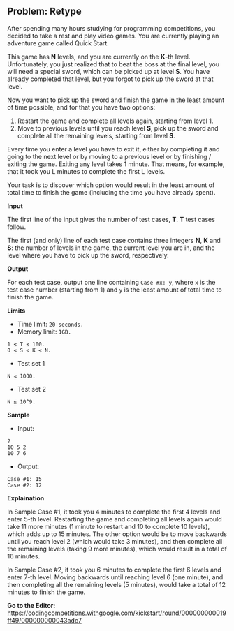## Problem: Retype

After spending many hours studying for programming competitions, you decided to take a rest and play video games. You are currently playing an adventure game called Quick Start.

This game has **N** levels, and you are currently on the **K**-th level. Unfortunately, you just realized that to beat the boss at the final level, you will need a special sword, which can be picked up at level **S**. You have already completed that level, but you forgot to pick up the sword at that level.

Now you want to pick up the sword and finish the game in the least amount of time possible, and for that you have two options:

1. Restart the game and complete all levels again, starting from level 1.
2. Move to previous levels until you reach level **S**, pick up the sword and complete all the remaining levels, starting from level **S**.

Every time you enter a level you have to exit it, either by completing it and going to the next level or by moving to a previous level or by finishing / exiting the game. Exiting any level takes 1 minute. That means, for example, that it took you L minutes to complete the first L levels.

Your task is to discover which option would result in the least amount of total time to finish the game (including the time you have already spent).

**Input**

The first line of the input gives the number of test cases, **T**. **T** test cases follow. 

The first (and only) line of each test case contains three integers **N**, **K** and **S**: the number of levels in the game, the current level you are in, and the level where you have to pick up the sword, respectively.

**Output**

For each test case, output one line containing `Case #x: y`, where `x` is the test case number (starting from 1) and `y` is the least amount of total time to finish the game.

**Limits**

- Time limit: `20 seconds.`
- Memory limit: `1GB.`
```
1 ≤ T ≤ 100.
0 ≤ S < K < N.
```

- Test set 1
```
N ≤ 1000.
```

- Test set 2
```
N ≤ 10^9.
```

**Sample**

- Input:
```
2
10 5 2
10 7 6
```

- Output:
```
Case #1: 15
Case #2: 12
```

**Explaination**

In Sample Case #1, it took you 4 minutes to complete the first 4 levels and enter 5-th level. Restarting the game and completing all levels again would take 11 more minutes (1 minute to restart and 10 to complete 10 levels), which adds up to 15 minutes. The other option would be to move backwards until you reach level 2 (which would take 3 minutes), and then complete all the remaining levels (taking 9 more minutes), which would result in a total of 16 minutes.

In Sample Case #2, it took you 6 minutes to complete the first 6 levels and enter 7-th level. Moving backwards until reaching level 6 (one minute), and then completing all the remaining levels (5 minutes), would take a total of 12 minutes to finish the game.

**Go to the Editor:** <https://codingcompetitions.withgoogle.com/kickstart/round/000000000019ff49/000000000043adc7>